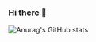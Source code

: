 ### Hi there 👋
![Anurag's GitHub stats](https://github-readme-stats.vercel.app/api?username=D1e2N3i4M52003&hide=contribs,prs)
<!--
**D1e2N3i4M52003/D1e2N3i4M52003** is a ✨ _special_ ✨ repository because its `README.md` (this file) appears on your GitHub profile.

Here are some ideas to get you started:

- 🔭 I’m currently working on ...
- 🌱 I’m currently learning ...
- 👯 I’m looking to collaborate on ...
- 🤔 I’m looking for help with ...
- 💬 Ask me about ...
- 📫 How to reach me: ...
- 😄 Pronouns: ...
- ⚡ Fun fact: ...
-->
